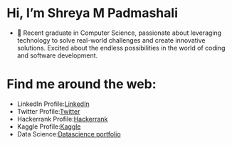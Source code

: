 # Hi, I’m Shreya M Padmashali

- 🌱 Recent graduate in Computer Science, passionate about leveraging technology to solve real-world challenges and create innovative solutions. Excited about the endless possibilities in the world of coding and software development.


# Find me around the web:

- LinkedIn Profile:<a href="https://www.linkedin.com/in/shreya-m-padmashali-751a08190">LinkedIn<a>
- Twitter Profile:<a href="https://twitter.com/Shreya_M_P">Twitter</a>
- Hackerrank Profile:<a href="https://www.hackerrank.com/shreyampadmasha1">Hackerrank</a>
- Kaggle Profile:<a href="https://www.kaggle.com/shreyampadmashali">Kaggle</a>
- Data Science:<a href="https://www.datascienceportfol.io/Shreya_M_Padmashali">Datascience portfolio</a>

<!---
ShreyaMPadmashali/ShreyaMPadmashali is a ✨ special ✨ repository because its `README.md` (this file) appears on your GitHub profile.
You can click the Preview link to take a look at your changes.
--->
